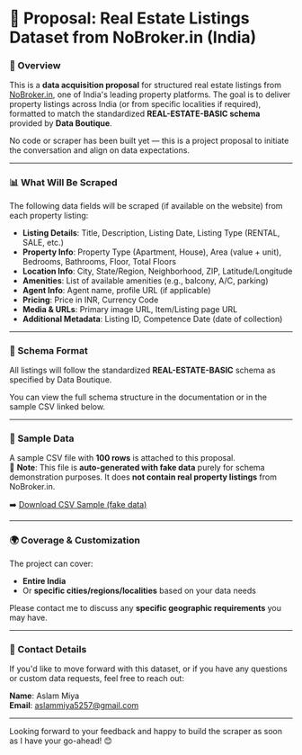 # 🏡 Proposal: Real Estate Listings Dataset from NoBroker.in (India)

### 📌 Overview
This is a **data acquisition proposal** for structured real estate listings from [NoBroker.in](https://www.nobroker.in), one of India's leading property platforms. The goal is to deliver property listings across India (or from specific localities if required), formatted to match the standardized **REAL-ESTATE-BASIC schema** provided by **Data Boutique**.

No code or scraper has been built yet — this is a project proposal to initiate the conversation and align on data expectations.

---

### 📊 What Will Be Scraped

The following data fields will be scraped (if available on the website) from each property listing:

- **Listing Details**: Title, Description, Listing Date, Listing Type (RENTAL, SALE, etc.)
- **Property Info**: Property Type (Apartment, House), Area (value + unit), Bedrooms, Bathrooms, Floor, Total Floors
- **Location Info**: City, State/Region, Neighborhood, ZIP, Latitude/Longitude
- **Amenities**: List of available amenities (e.g., balcony, A/C, parking)
- **Agent Info**: Agent name, profile URL (if applicable)
- **Pricing**: Price in INR, Currency Code
- **Media & URLs**: Primary image URL, Item/Listing page URL
- **Additional Metadata**: Listing ID, Competence Date (date of collection)

---

### 🧱 Schema Format

All listings will follow the standardized **REAL-ESTATE-BASIC** schema as specified by Data Boutique.

You can view the full schema structure in the documentation or in the sample CSV linked below.

---

### 🧪 Sample Data

A sample CSV file with **100 rows** is attached to this proposal.  
📎 **Note**: This file is **auto-generated with fake data** purely for schema demonstration purposes. It does **not contain real property listings** from NoBroker.in.

➡️ [Download CSV Sample (fake data)](https://github.com/aslammiya/NoBrokerData/blob/main/real_estate_sample_100.csv)

---

### 🌍 Coverage & Customization

The project can cover:
- **Entire India**
- Or **specific cities/regions/localities** based on your data needs

Please contact me to discuss any **specific geographic requirements** you may have.

---

### 📩 Contact Details

If you'd like to move forward with this dataset, or if you have any questions or custom data requests, feel free to reach out:

**Name**: Aslam Miya  
**Email**: aslammiya5257@gmail.com  

---

Looking forward to your feedback and happy to build the scraper as soon as I have your go-ahead! 😊
